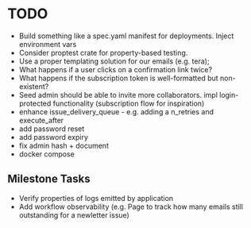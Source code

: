 # TODO

- Build something like a spec.yaml manifest for deployments. Inject environment vars
- Consider proptest crate for property-based testing.
- Use a proper templating solution for our emails (e.g. tera);
- What happens if a user clicks on a confirmation link twice?
- What happens if the subscription token is well-formatted but non-existent?
- Seed admin should be able to invite more collaborators. impl login-protected functionality (subscription flow for inspiration)
- enhance issue_delivery_queue - e.g. adding a n_retries and execute_after
- add password reset
- add password expiry
- fix admin hash + document
- docker compose

## Milestone Tasks

- Verify properties of logs emitted by application
- Add workflow observability (e.g. Page to track how many emails still outstanding for a newletter issue)
